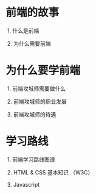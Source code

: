 # 前端的故事
  1. 什么是前端
  
  2. 为什么需要前端
  
# 为什么要学前端
  1. 前端攻城师需要做什么
  
  2. 前端攻城师的职业发展
  
  3. 前端攻城师的待遇
  
# 学习路线
  1. 前端学习路线图谱
  
  2. HTML & CSS 基本知识 （W3C）
  
  3. Javascript
  
